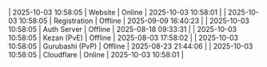 | 2025-10-03 10:58:05 | Website | Online | 2025-10-03 10:58:01 |
| 2025-10-03 10:58:05 | Registration | Offline | 2025-09-09 16:40:23 |
| 2025-10-03 10:58:05 | Auth Server | Offline | 2025-08-18 09:33:31 |
| 2025-10-03 10:58:05 | Kezan (PvE) | Offline | 2025-08-03 17:58:02 |
| 2025-10-03 10:58:05 | Gurubashi (PvP) | Offline | 2025-08-23 21:44:06 |
| 2025-10-03 10:58:05 | Cloudflare | Online | 2025-10-03 10:58:01 |

